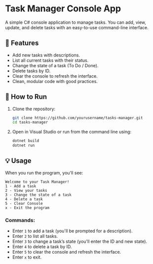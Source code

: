 # Task Manager Console App

A simple C# console application to manage tasks. You can add, view, update, and delete tasks with an easy-to-use command-line interface.

## 🚀 Features

- Add new tasks with descriptions.
- List all current tasks with their status.
- Change the state of a task (To Do / Done).
- Delete tasks by ID.
- Clear the console to refresh the interface.
- Clean, modular code with good practices.

## 🔧 How to Run

1. Clone the repository:
    ```bash
    git clone https://github.com/yourusername/tasks-manager.git
    cd tasks-manager
    ```

2. Open in Visual Studio or run from the command line using:

    ```bash
    dotnet build
    dotnet run
    ```

## 💡 Usage

When you run the program, you'll see:
```
Welcome to your Task Manager!
1 - Add a task
2 - View your tasks
3 - Change the state of a task
4 - Delete a task
5 - Clear Console
x - Exit the program
```

### Commands:
- Enter `1` to add a task (you'll be prompted for a description).
- Enter `2` to list all tasks.
- Enter `3` to change a task’s state (you'll enter the ID and new state).
- Enter `4` to delete a task by ID.
- Enter `5` to clear the console and refresh the interface.
- Enter `x` to exit.

